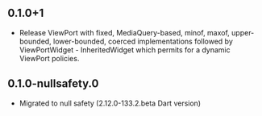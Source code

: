## 0.1.0+1
  * Release ViewPort with fixed, MediaQuery-based, minof, maxof, upper-bounded, lower-bounded, coerced implementations
  followed by ViewPortWidget - InheritedWidget which permits for a dynamic ViewPort policies.
## 0.1.0-nullsafety.0
  * Migrated to null safety (2.12.0-133.2.beta Dart version)